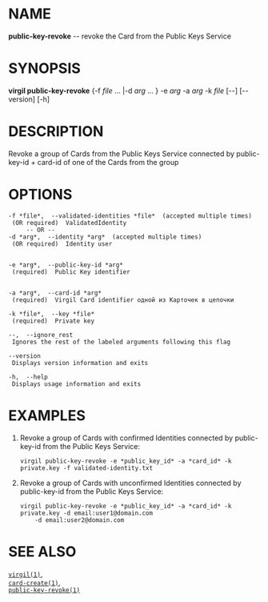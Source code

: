 NAME
====

**public-key-revoke** -- revoke the Card from the Public Keys Service

SYNOPSIS
========

**virgil public-key-revoke** {-f *file* ... |-d *arg* ... } -e *arg* -a
*arg* -k *file* \[--\] \[--version\] \[-h\]

DESCRIPTION
===========

Revoke a group of Cards from the Public Keys Service connected by
public-key-id + card-id of one of the Cards from the group

OPTIONS
=======

    -f *file*,  --validated-identities *file*  (accepted multiple times)
     (OR required)  ValidatedIdentity
         -- OR --
    -d *arg*,  --identity *arg*  (accepted multiple times)
     (OR required)  Identity user


    -e *arg*,  --public-key-id *arg*
     (required)  Public Key identifier


    -a *arg*,  --card-id *arg*
     (required)  Virgil Card identifier одной из Карточек в цепочки

    -k *file*,  --key *file*
     (required)  Private key

    --,  --ignore_rest
     Ignores the rest of the labeled arguments following this flag

    --version
     Displays version information and exits

    -h,  --help
     Displays usage information and exits

EXAMPLES
========

1.  Revoke a group of Cards with confirmed Identities connected by
    public-key-id from the Public Keys Service:

        virgil public-key-revoke -e *public_key_id* -a *card_id* -k private.key -f validated-identity.txt

2.  Revoke a group of Cards with unconfirmed Identities connected by
    public-key-id from the Public Keys Service:

        virgil public-key-revoke -e *public_key_id* -a *card_id* -k private.key -d email:user1@domain.com
            -d email:user2@domain.com

SEE ALSO
========

[`virgil(1)`](../markdown/virgil.1.md),  
[`card-create(1)`](../markdown/card-create.1.md),  
[`public-key-revoke(1)`](../markdown/public-key-revoke.1.md)
